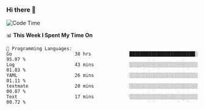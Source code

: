 ### Hi there 👋

<!--
**CrazyCollin/crazycollin** is a ✨ _special_ ✨ repository because its `README.md` (this file) appears on your GitHub profile.

Here are some ideas to get you started:

- 🔭 I’m currently working on ...
- 🌱 I’m currently learning ...
- 👯 I’m looking to collaborate on ...
- 🤔 I’m looking for help with ...
- 💬 Ask me about ...
- 📫 How to reach me: ...
- 😄 Pronouns: ...
- ⚡ Fun fact: ...
-->

<!--START_SECTION:waka-->
![Code Time](http://img.shields.io/badge/Code%20Time-1%2C616%20hrs%201%20min-blue)

📊 **This Week I Spent My Time On** 

```text
💬 Programming Languages: 
Go                       38 hrs              ████████████████████████░   95.07 % 
Log                      43 mins             ░░░░░░░░░░░░░░░░░░░░░░░░░   01.83 % 
YAML                     26 mins             ░░░░░░░░░░░░░░░░░░░░░░░░░   01.11 % 
textmate                 20 mins             ░░░░░░░░░░░░░░░░░░░░░░░░░   00.87 % 
Text                     17 mins             ░░░░░░░░░░░░░░░░░░░░░░░░░   00.72 % 
```


<!--END_SECTION:waka-->

